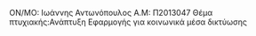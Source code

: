 ON/MO: Ιωάννης Αντωνόπουλος
A.M: Π2013047
Θέμα πτυχιακής:Ανάπτυξη Εφαρμογής για κοινωνικά μέσα δικτύωσης